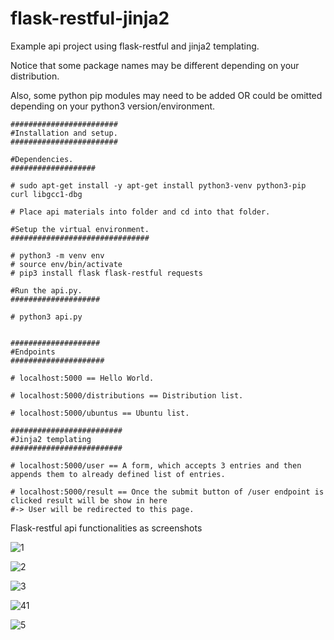 # flask-restful-jinja2


Example api project using flask-restful and jinja2 templating. 

Notice that some package names may be different depending on your distribution. 

Also, some python pip modules may need to be added OR could be omitted depending on your python3 version/environment.


```
########################
#Installation and setup.
########################

#Dependencies.
###################

# sudo apt-get install -y apt-get install python3-venv python3-pip curl libgcc1-dbg

# Place api materials into folder and cd into that folder.

#Setup the virtual environment.
###############################
 
# python3 -m venv env 
# source env/bin/activate
# pip3 install flask flask-restful requests

#Run the api.py.
####################

# python3 api.py


####################
#Endpoints
#####################

# localhost:5000 == Hello World.

# localhost:5000/distributions == Distribution list.

# localhost:5000/ubuntus == Ubuntu list.

#########################
#Jinja2 templating
#########################

# localhost:5000/user == A form, which accepts 3 entries and then appends them to already defined list of entries.

# localhost:5000/result == Once the submit button of /user endpoint is clicked result will be show in here 
#-> User will be redirected to this page.

```


Flask-restful api functionalities as screenshots


![1](https://user-images.githubusercontent.com/29865797/111880021-ad9e9500-89b1-11eb-8797-2f1a359f9fda.png)

![2](https://user-images.githubusercontent.com/29865797/111880023-b000ef00-89b1-11eb-83cb-c62f5ca9e17f.png)


![3](https://user-images.githubusercontent.com/29865797/111880025-b1cab280-89b1-11eb-9d71-4a6336a5b964.png)


![41](https://user-images.githubusercontent.com/29865797/111881877-4be32880-89bb-11eb-8358-063cca433a71.png)


![5](https://user-images.githubusercontent.com/29865797/111880033-b68f6680-89b1-11eb-9bda-676744a91b5f.png)

